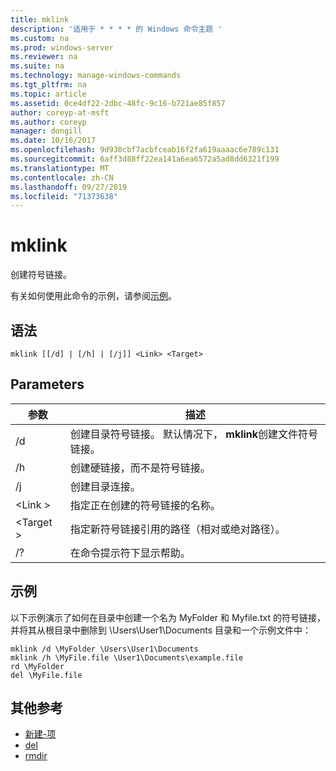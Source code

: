 ```yaml
---
title: mklink
description: '适用于 * * * * 的 Windows 命令主题 '
ms.custom: na
ms.prod: windows-server
ms.reviewer: na
ms.suite: na
ms.technology: manage-windows-commands
ms.tgt_pltfrm: na
ms.topic: article
ms.assetid: 0ce4df22-2dbc-48fc-9c16-b721ae85f857
author: coreyp-at-msft
ms.author: coreyp
manager: dongill
ms.date: 10/16/2017
ms.openlocfilehash: 9d930cbf7acbfceab16f2fa619aaaac6e789c131
ms.sourcegitcommit: 6aff3d88ff22ea141a6ea6572a5ad8dd6321f199
ms.translationtype: MT
ms.contentlocale: zh-CN
ms.lasthandoff: 09/27/2019
ms.locfileid: "71373638"
---
```

# <a name="mklink"></a>mklink
创建符号链接。

有关如何使用此命令的示例，请参阅[示例](#BKMK_examples)。

## <a name="syntax"></a>语法

```
mklink [[/d] | [/h] | [/j]] <Link> <Target>
```

## <a name="parameters"></a>Parameters

|参数|描述|
|---------|-----------|
|/d|创建目录符号链接。 默认情况下， **mklink**创建文件符号链接。|
|/h|创建硬链接，而不是符号链接。|
|/j|创建目录连接。|
|\<Link >|指定正在创建的符号链接的名称。|
|\<Target >|指定新符号链接引用的路径（相对或绝对路径）。|
|/?|在命令提示符下显示帮助。|

## <a name="BKMK_examples"></a>示例

以下示例演示了如何在目录中创建一个名为 MyFolder 和 Myfile.txt 的符号链接，并将其从根目录中删除到 \Users\User1\Documents 目录和一个示例文件中：
```
mklink /d \MyFolder \Users\User1\Documents
mklink /h \MyFile.file \User1\Documents\example.file
rd \MyFolder
del \MyFile.file
```
## <a name="additional-references"></a>其他参考
-   [新建-项](https://docs.microsoft.com/powershell/module/microsoft.powershell.management/new-item?view=powershell-6)
-   [del](https://docs.microsoft.com/windows-server/administration/windows-commands/del)
-   [rmdir](https://docs.microsoft.com/windows-server/administration/windows-commands/rd)
